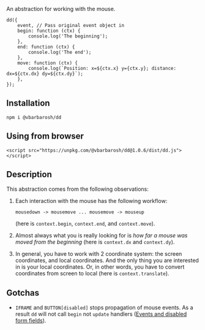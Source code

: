 An abstraction for working with the mouse.

    dd({
        event, // Pass original event object in
        begin: function (ctx) {
            console.log('The beginning');
        },
        end: function (ctx) {
            console.log('The end');
        },
        move: function (ctx) {
            console.log(`Position: x=${ctx.x} y={ctx.y}; distance: dx=${ctx.dx} dy=${ctx.dy}`);
        },
    });

## Installation

    npm i @vbarbarosh/dd

## Using from browser

    <script src="https://unpkg.com/@vbarbarosh/dd@1.0.6/dist/dd.js"></script>

## Description

This abstraction comes from the following observations:

1) Each interaction with the mouse has the following workflow:

       mousedown -> mousemove ... mousemove -> mouseup

   (here is `context.begin`, `context.end`, and `context.move`).

2) Almost always what you is really looking for is
   *how far a mouse was moved from the beginning* (here is
   `context.dx` and `context.dy`).

3) In general, you have to work with 2 coordinate system:
   the screen coordinates, and local coordinates. And the
   only thing you are interested in is your local coordinates.
   Or, in other words, you have to convert coordinates from
   screen to local (here is `context.translate`).

## Gotchas

* `IFRAME` and `BUTTON[disabled]` stops propagation of mouse
  events. As a result `dd` will not call `begin` not `update`
  handlers ([Events and disabled form fields](https://jakearchibald.com/2017/events-and-disabled-form-fields/)).
